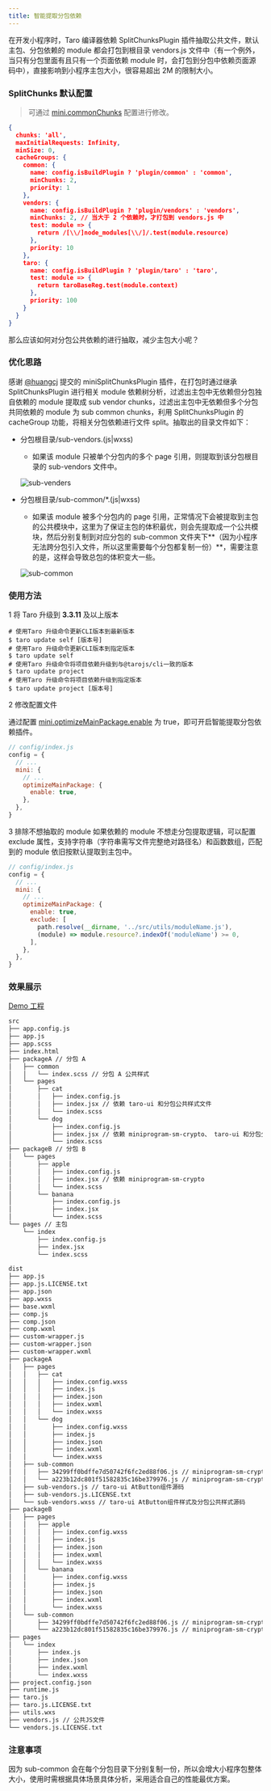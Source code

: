 ```yaml
---
title: 智能提取分包依赖
---
```


在开发小程序时，Taro 编译器依赖 SplitChunksPlugin 插件抽取公共文件，默认主包、分包依赖的 module 都会打包到根目录 vendors.js 文件中（有一个例外，当只有分包里面有且只有一个页面依赖 module 时，会打包到分包中依赖页面源码中），直接影响到小程序主包大小，很容易超出 2M 的限制大小。

### SplitChunks 默认配置

> 可通过 [mini.commonChunks](/docs/next/config-detail#minicommonchunks) 配置进行修改。

```json title="SplitChunks 默认配置"
{
  chunks: 'all',
  maxInitialRequests: Infinity,
  minSize: 0,
  cacheGroups: {
    common: {
      name: config.isBuildPlugin ? 'plugin/common' : 'common',
      minChunks: 2,
      priority: 1
    },
    vendors: {
      name: config.isBuildPlugin ? 'plugin/vendors' : 'vendors',
      minChunks: 2, // 当大于 2 个依赖时，才打包到 vendors.js 中
      test: module => {
        return /[\\/]node_modules[\\/]/.test(module.resource)
      },
      priority: 10
    },
    taro: {
      name: config.isBuildPlugin ? 'plugin/taro' : 'taro',
      test: module => {
        return taroBaseReg.test(module.context)
      },
      priority: 100
    }
  }
}
```

那么应该如何对分包公共依赖的进行抽取，减少主包大小呢？

### 优化思路

感谢 [@huangcj](https://github.com/huangcj99) 提交的 miniSplitChunksPlugin 插件，在打包时通过继承 SplitChunksPlugin 进行相关 module 依赖树分析，过滤出主包中无依赖但分包独自依赖的 module 提取成 sub vendor chunks，过滤出主包中无依赖但多个分包共同依赖的 module 为 sub common chunks，利用 SplitChunksPlugin 的 cacheGroup 功能，将相关分包依赖进行文件 split。抽取出的目录文件如下：

- 分包根目录/sub-vendors.(js|wxss)

  - 如果该 module 只被单个分包内的多个 page 引用，则提取到该分包根目录的 sub-vendors 文件中。

  ![sub-venders](https://img13.360buyimg.com/imagetools/jfs/t1/205404/34/21044/222198/6256e36cE62a6c078/93671ab13f3df367.png)

- 分包根目录/sub-common/\*.(js|wxss)

  - 如果该 module 被多个分包内的 page 引用，正常情况下会被提取到主包的公共模块中，这里为了保证主包的体积最优，则会先提取成一个公共模块，然后分别复制到对应分包的 sub-common 文件夹下**（因为小程序无法跨分包引入文件，所以这里需要每个分包都复制一份）**，需要注意的是，这样会导致总包的体积变大一些。

  ![sub-common](https://img12.360buyimg.com/imagetools/jfs/t1/136245/21/26437/256225/6256e36dE6a1c438f/43dfcf54cf443ca0.png)

### 使用方法

1 将 Taro 升级到 **3.3.11** 及以上版本

```shell title="升级版本"
# 使用Taro 升级命令更新CLI版本到最新版本
$ taro update self [版本号]
# 使用Taro 升级命令更新CLI版本到指定版本
$ taro update self
# 使用Taro 升级命令将项目依赖升级到与@tarojs/cli一致的版本
$ taro update project
# 使用Taro 升级命令将项目依赖升级到指定版本
$ taro update project [版本号]
```

2 修改配置文件

通过配置 [mini.optimizeMainPackage.enable](/docs/next/config-detail#minioptimizemainpackage) 为 true，即可开启智能提取分包依赖插件。

```js title="开启智能提取分包依赖"
// config/index.js
config = {
  // ...
  mini: {
    // ...
    optimizeMainPackage: {
      enable: true,
    },
  },
}
```

3 排除不想抽取的 module
如果依赖的 module 不想走分包提取逻辑，可以配置 exclude 属性，支持字符串（字符串需写文件完整绝对路径名）和函数数组，匹配到的 module 依旧按默认提取到主包中。

```js title="开启智能提取分包依赖"
// config/index.js
config = {
  // ...
  mini: {
    // ...
    optimizeMainPackage: {
      enable: true,
      exclude: [
        path.resolve(__dirname, '../src/utils/moduleName.js'),
        (module) => module.resource?.indexOf('moduleName') >= 0,
      ],
    },
  },
}
```

### 效果展示

[Demo 工程](https://github.com/NervJS/taro/tree/feat/webpack5/examples/mini-split-chunks-plugin)

```bash title="源文件工程目录"
src
├── app.config.js
├── app.js
├── app.scss
├── index.html
├── packageA // 分包 A
│   ├── common
│   │   └── index.scss // 分包 A 公共样式
│   └── pages
│       ├── cat
│       │   ├── index.config.js
│       │   ├── index.jsx // 依赖 taro-ui 和分包公共样式文件
│       │   └── index.scss
│       └── dog
│           ├── index.config.js
│           ├── index.jsx // 依赖 miniprogram-sm-crypto、 taro-ui 和分包公共样式文件
│           └── index.scss
├── packageB // 分包 B
│   └── pages
│       ├── apple
│       │   ├── index.config.js
│       │   ├── index.jsx // 依赖 miniprogram-sm-crypto
│       │   └── index.scss
│       └── banana
│           ├── index.config.js
│           ├── index.jsx
│           └── index.scss
└── pages // 主包
    └── index
        ├── index.config.js
        ├── index.jsx
        └── index.scss
```

```bash title="输出工程目录"
dist
├── app.js
├── app.js.LICENSE.txt
├── app.json
├── app.wxss
├── base.wxml
├── comp.js
├── comp.json
├── comp.wxml
├── custom-wrapper.js
├── custom-wrapper.json
├── custom-wrapper.wxml
├── packageA
│   ├── pages
│   │   ├── cat
│   │   │   ├── index.config.wxss
│   │   │   ├── index.js
│   │   │   ├── index.json
│   │   │   ├── index.wxml
│   │   │   └── index.wxss
│   │   └── dog
│   │       ├── index.config.wxss
│   │       ├── index.js
│   │       ├── index.json
│   │       ├── index.wxml
│   │       └── index.wxss
│   ├── sub-common
│   │   ├── 34299ff0bdffe7d50742f6fc2ed88f06.js // miniprogram-sm-crypto 依赖模块 jsbn 源码
│   │   └── a223b12dc801f51582835c16be379976.js // miniprogram-sm-crypto 源码
│   ├── sub-vendors.js // taro-ui AtButton组件源码
│   ├── sub-vendors.js.LICENSE.txt
│   └── sub-vendors.wxss // taro-ui AtButton组件样式及分包公共样式源码
├── packageB
│   ├── pages
│   │   ├── apple
│   │   │   ├── index.config.wxss
│   │   │   ├── index.js
│   │   │   ├── index.json
│   │   │   ├── index.wxml
│   │   │   └── index.wxss
│   │   └── banana
│   │       ├── index.config.wxss
│   │       ├── index.js
│   │       ├── index.json
│   │       ├── index.wxml
│   │       └── index.wxss
│   └── sub-common
│       ├── 34299ff0bdffe7d50742f6fc2ed88f06.js // miniprogram-sm-crypto 依赖模块 jsbn 源码
│       └── a223b12dc801f51582835c16be379976.js // miniprogram-sm-crypto 源码
├── pages
│   └── index
│       ├── index.js
│       ├── index.json
│       ├── index.wxml
│       └── index.wxss
├── project.config.json
├── runtime.js
├── taro.js
├── taro.js.LICENSE.txt
├── utils.wxs
├── vendors.js // 公共JS文件
└── vendors.js.LICENSE.txt
```

### 注意事项

因为 sub-common 会在每个分包目录下分别复制一份，所以会增大小程序包整体大小，使用时需根据具体场景具体分析，采用适合自己的性能最优方案。
